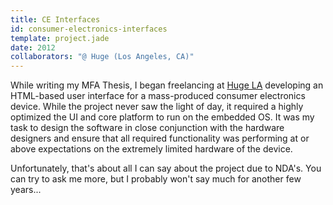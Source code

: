 ```yaml
---
title: CE Interfaces
id: consumer-electronics-interfaces
template: project.jade
date: 2012
collaborators: "@ Huge (Los Angeles, CA)"
---
```



While writing my MFA Thesis, I began freelancing at [Huge LA](http://hugeinc.com/) developing an HTML-based user interface for a mass-produced consumer electronics device. While the project never saw the light of day, it required a highly optimized the UI and core platform to run on the embedded OS. It was my task to design the software in close conjunction with the hardware designers and ensure that all required functionality was performing at or above expectations on the extremely limited hardware of the device.

Unfortunately, that's about all I can say about the project due to NDA's. You can try to ask me more, but I probably won't say much for another few years...
